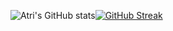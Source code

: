 ![Atri's GitHub stats](https://github-readme-stats.vercel.app/api?username=atri10&count_private=true&show_icons=true&theme=merko&bg_color=151515&title_color=FA8B00&text_color=FFFFFF&icon_color=FFFFFF)[![GitHub Streak](http://github-readme-streak-stats.herokuapp.com?user=Atri10&theme=dark&date_format=M%20j%5B%2C%20Y%5D)](https://git.io/streak-stats)


